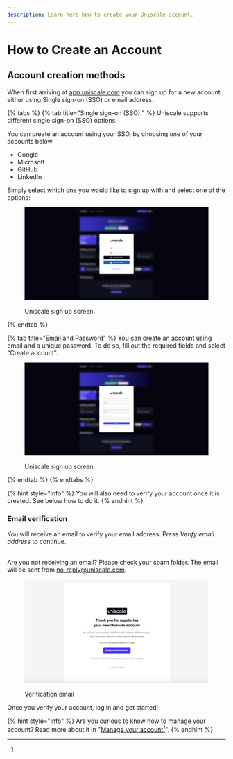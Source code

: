 ```yaml
---
description: Learn here how to create your Uniscale account.
---
```


# How to Create an Account

## Account creation methods

When first arriving at [app.uniscale.com](http://app.uniscale.com/) you can sign up for a new account either using Single sign-on (SSO) or email address.

{% tabs %}
{% tab title="Single sign-on (SSO):" %}
Uniscale supports different single sign-on (SSO) options.

You can create an account using your SSO, by choosing one of your accounts below

* Google
* Microsoft
* GitHub
* LinkedIn

Simply select which one you would like to sign up with and select one of the options:

<figure><img src="../.gitbook/assets/image (1).png" alt=""><figcaption><p>Uniscale sign up screen.</p></figcaption></figure>
{% endtab %}

{% tab title="Email and Password" %}
You can create an account using email and a unique password. To do so, fill out the required fields and select “Create account”.

<figure><img src="../.gitbook/assets/image.png" alt=""><figcaption><p>Uniscale sign up screen.</p></figcaption></figure>
{% endtab %}
{% endtabs %}

{% hint style="info" %}
You will also need to verify your account once it is created. See below how to do it.
{% endhint %}

### **Email verification**

You will receive an email to verify your email address. Press _Verify email address_ to continue.

\
Are you not receiving an email? Please check your spam folder. The email will be sent from [no-reply@uniscale.com](mailto:no-reply@uniscale.com).

<figure><img src="../.gitbook/assets/image (2).png" alt=""><figcaption><p>Verification email</p></figcaption></figure>

Once you verify your account, log in and get started!

{% hint style="info" %}
Are you curious to know how to manage your account? Read more about it in "[Manage your account](#user-content-fn-1)[^1]".
{% endhint %}

[^1]: 
